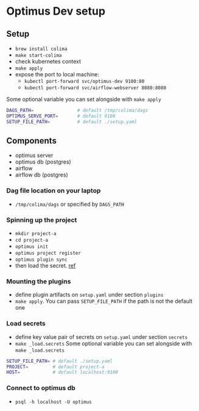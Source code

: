 
# Optimus Dev setup

## Setup
+ `brew install colima`
+ `make start-colima`
+ check kubernetes context
+ `make apply`
+ expose the port to local machine:
    + `kubectl port-forward svc/optimus-dev 9100:80`
    + `kubectl port-forward svc/airflow-webserver 8080:8080`

Some optional variable you can set alongside with `make apply`
```sh
DAGS_PATH=                # default /tmp/colima/dags
OPTIMUS_SERVE_PORT=       # default 9100
SETUP_FILE_PATH=          # default ./setup.yaml
```

## Components
+ optimus server
+ optimus db (postgres)
+ airflow 
+ airflow db (postgres)

### Dag file location on your laptop
+ `/tmp/colima/dags` or specified by `DAGS_PATH`

### Spinning up the project
+ `mkdir project-a`
+ `cd project-a`
+ `optimus init`
+ `optimus project register`
+ `optimus plugin sync`
+ then load the secret. [ref](#load-secrets)

### Mounting the plugins
+ define plugin artifacts on `setup.yaml` under section `plugins`
+ `make apply`. You can pass `SETUP_FILE_PATH` if the path is not the default one

### Load secrets
+ define key value pair of secrets on `setup.yaml` under section `secrets`
+ `make _load.secrets`
Some optional variable you can set alongside with `make _load.secrets`
```sh
SETUP_FILE_PATH= # default ./setup.yaml
PROJECT=         # default project-a
HOST=            # default localhost:9100
```

### Connect to optimus db
+ `psql -h localhost -U optimus`


